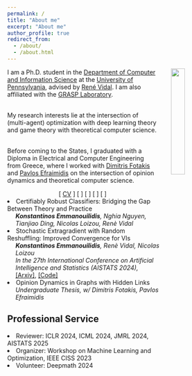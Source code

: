 ```yaml
---
permalink: /
title: "About me"
excerpt: "About me"
author_profile: true
redirect_from: 
  - /about/
  - /about.html
---
```

<p><img src="../images/bio1.jpg" width="25%" style="margin-left: 30px; float:right; margin-bottom: 10px;">
<span>
I am a Ph.D. student in the 
    <a href="https://www.cis.upenn.edu/">Department of Computer and Information Science</a> at the 
    <a href="https://www.upenn.edu/">University of Pennsylvania</a>, advised by 
    <a href="http://vision.jhu.edu/rvidal.html">René Vidal</a>. 
    I am also affiliated with the <a href="https://www.grasp.upenn.edu/">GRASP Laboratory</a>.
    <br>
<br>

My research interests lie at the intersection of (multi-agent) optimization with deep learning theory and game theory with theoretical computer science.
<br>
<br>

Before coming to the States, I graduated with a Diploma in Electrical and Computer Engineering from Greece, where I worked with <a href="http://www.softlab.ntua.gr/~fotakis/">Dimitris Fotakis</a> and <a href="https://euclid.ee.duth.gr/">Pavlos Efraimidis</a> on the intersection of opinion dynamics and theoretical computer science. 

</span>
</p>
<div style="text-align: center; margin-right: 10%">
  [ <a href="/_pages/Resume_Emmanouilidis_Konstantinos.pdf">CV</a> ]  
  [ <a href="mailto:ekostas@seas.upenn.edu"><i class="fas fa-fw fa-envelope icon-pad-right"></i></a> ]  
  [ <a href="https://scholar.google.com/citations?user=D1tFaHgAAAAJ&hl=el"><i class="ai ai-google-scholar ai-fw icon-pad-right"></i></a> ]  
  [ <a href="http://www.linkedin.com/in/emmanouilidisk/"><i class="fab fa-linkedin"></i></a> ]   
  [ <a href="https://github.com/emmanouilidisk"><i class="fab fa-github"></i></a> ]  
</div>
<!--  
<h2>Research!</h2>
I am deeply passionate about understanding how AI really works at a foundational level. My research focuses on building the theoretical foundations that shape today’s learning systems, using a blend of algorithmic ideas and optimization techniques. I believe that only with a solid understanding and a strong scientific framework can we ensure the safe, reliable, and impactful integration of AI into our everyday lives.   
I am, also, fascinated by the dynamics in multi-agent environments, where (AI) agents interact and make decisions based on their individual goals and incentives. In such complex environments, I enjoy merging game theory with optimization to orchestrate meaningful interactions between agents, ensuring that the whole system functions effectively. 
<!-- If you are interested in any of the above ideas, feel free to send me an <a href="mailto:emmanouilidis.kons@gmail.com">email</a>!  
-->
<!--
I am deeply interested in understanding the fundamental principles that govern modern AI systems. My work focuses on developing rigorous theoretical frameworks for machine learning, using a blend of tools from optimization, statistics, and theoretical computer science.  

In particular, I study:  
- **Optimization dynamics:** Understanding large-scale learning through the lens of optimization algorithms.  
- **Multi-agent interactions:** Designing principled frameworks where agents with distinct objectives interact in a cohesive and efficient way.
- **Robust learning systems:** Building certifiable guarantees for safe and reliable AI.   

Ultimately, my goal is to bridge theory and practice to ensure that AI is not only powerful, but also trustworthy and beneficial in real-world settings.
-->

<h2>Selected Honors & Awards</h2>  
<li>International Mathematics Competition (IMC)  
  <br> <span style="position: relative; left: +1.35em;"><b>Bronze Medal</b></span> 
</li>
<li>IEEExtreme 13.0 Collegiate Programming Competition 
  <br> <span style="position: relative; left: +1.35em;"><b>top 10% worldwide</b></span>
</li> 
<li>South Eastern European Mathematical Olympiad (SEEMOUS) 
<br> <span style="position: relative; left: +1.35em;"><b>Bronze Medal (2x) </b></span>
</li> 

<h2>Publications &amp; Research</h2>
<!-- <li>Robustifying Deep Networks through LLMs and Semantic Information (<i>under preparation</i>)
<li> Relaxed Coherence Condition for Minimization Problems (<i>under preparation</i>)
<li> Optimistic Extragradient Method with Random Reshuffling: Faster Convergence in Variational Inequalities (<i>under preparation</i>)

</li>
-->
<li>Certifiably Robust Classifiers: Bridging the Gap Between Theory and Practice
  <br> <span style="position: relative; left: +1.35em;"><i><b>Konstantinos Emmanouilidis</b>, Nghia Nguyen, Tianjiao Ding, Nicolas Loizou, Renè Vidal</i>
  <br> <i> </i>
<li>Stochastic Extragradient with Random Reshuffling: Improved Convergence for VIs
  <br> <span style="position: relative; left: +1.35em;"><i><b>Konstantinos Emmanouilidis</b>, Renè Vidal, Nicolas Loizou</i>
  <br> <i>In the 27th International Conference on Artificial Intelligence and Statistics (AISTATS 2024),   
</i>
<br> <a href="https://arxiv.org/abs/2403.07148"> [Arxiv]</a>, <a href="https://github.com/emmanouilidisk/Stochastic-ExtraGradient-with-Random-Reshuffling"> [Code] </a>
<li>Opinion Dynamics in Graphs with Hidden Links
  <br> <span style="position: relative; left: +1.35em;"><i>Undergraduate Thesis, w/ Dimitris Fotakis, Pavlos Efraimidis</i></span>
</li> 

<h2>Professional Service</h2>
<li>Reviewer: ICLR 2024, ICML 2024, JMRL 2024, AISTATS 2025
<li>Organizer: Workshop on Machine Learning and Optimization, IEEE CISS 2023
<li>Volunteer: Deepmath 2024
</li> 

